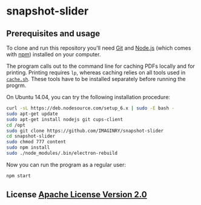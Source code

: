 # snapshot-slider

## Prerequisites and usage

To clone and run this repository you'll need [Git](https://git-scm.com) and [Node.js](https://nodejs.org/en/download/) (which comes with [npm](http://npmjs.com)) installed on your computer.

The program calls out to the command line for caching PDFs locally and for printing. Printing requires `lp`, whereas caching relies on all tools used in [`cache.sh`](cache.sh). These tools have to be installed separately before running the progrm.

On Ubuntu 14.04, you can try the following installation procedure:
```bash
curl -sL https://deb.nodesource.com/setup_6.x | sudo -E bash -
sudo apt-get update
sudo apt-get install nodejs git cups-client
cd /opt
sudo git clone https://github.com/IMAGINRY/snapshot-slider
cd snapshot-slider
sudo chmod 777 content
sudo npm install
sudo ./node_modules/.bin/electron-rebuild
```

Now you can run the program as a regular user:
```bash
npm start
```

## License [Apache License Version 2.0](LICENSE)
